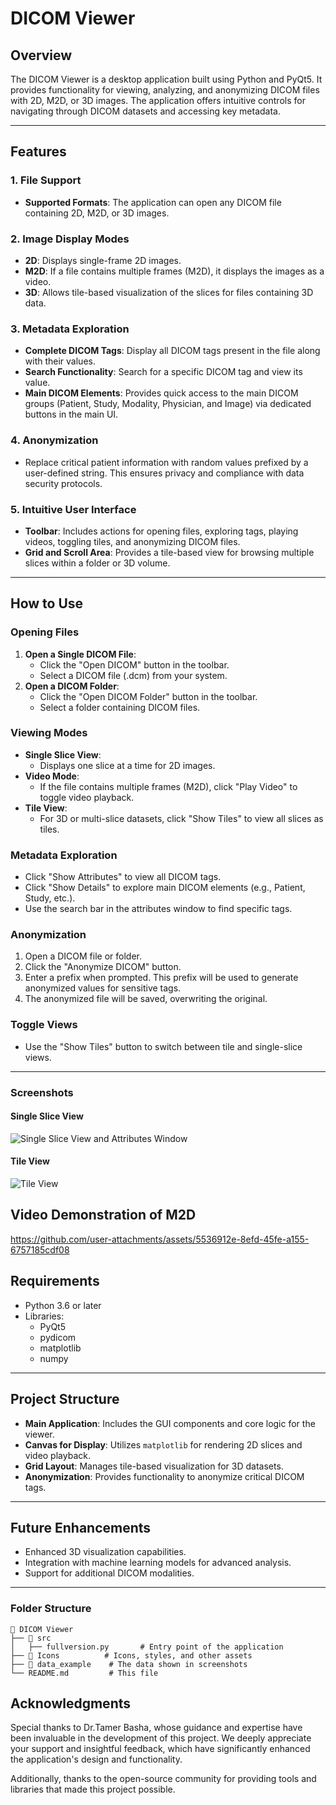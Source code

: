 # DICOM Viewer

## Overview
The DICOM Viewer is a desktop application built using Python and PyQt5. It provides functionality for viewing, analyzing, and anonymizing DICOM files with 2D, M2D, or 3D images. The application offers intuitive controls for navigating through DICOM datasets and accessing key metadata.

---

## Features

### 1. File Support
- **Supported Formats**: The application can open any DICOM file containing 2D, M2D, or 3D images.

### 2. Image Display Modes
- **2D**: Displays single-frame 2D images.
- **M2D**: If a file contains multiple frames (M2D), it displays the images as a video.
- **3D**: Allows tile-based visualization of the slices for files containing 3D data.

### 3. Metadata Exploration
- **Complete DICOM Tags**: Display all DICOM tags present in the file along with their values.
- **Search Functionality**: Search for a specific DICOM tag and view its value.
- **Main DICOM Elements**: Provides quick access to the main DICOM groups (Patient, Study, Modality, Physician, and Image) via dedicated buttons in the main UI.

### 4. Anonymization
- Replace critical patient information with random values prefixed by a user-defined string. This ensures privacy and compliance with data security protocols.

### 5. Intuitive User Interface
- **Toolbar**: Includes actions for opening files, exploring tags, playing videos, toggling tiles, and anonymizing DICOM files.
- **Grid and Scroll Area**: Provides a tile-based view for browsing multiple slices within a folder or 3D volume.

---

## How to Use

### Opening Files
1. **Open a Single DICOM File**:
   - Click the "Open DICOM" button in the toolbar.
   - Select a DICOM file (.dcm) from your system.
2. **Open a DICOM Folder**:
   - Click the "Open DICOM Folder" button in the toolbar.
   - Select a folder containing DICOM files.

### Viewing Modes
- **Single Slice View**:
  - Displays one slice at a time for 2D images.
- **Video Mode**:
  - If the file contains multiple frames (M2D), click "Play Video" to toggle video playback.
- **Tile View**:
  - For 3D or multi-slice datasets, click "Show Tiles" to view all slices as tiles.

### Metadata Exploration
- Click "Show Attributes" to view all DICOM tags.
- Click "Show Details" to explore main DICOM elements (e.g., Patient, Study, etc.).
- Use the search bar in the attributes window to find specific tags.

### Anonymization
1. Open a DICOM file or folder.
2. Click the "Anonymize DICOM" button.
3. Enter a prefix when prompted. This prefix will be used to generate anonymized values for sensitive tags.
4. The anonymized file will be saved, overwriting the original.

### Toggle Views
- Use the "Show Tiles" button to switch between tile and single-slice views.

---

### Screenshots
#### Single Slice View
![Single Slice View and Attributes Window](Images/1.png)

#### Tile View
![Tile View](Images/2.png)

## Video Demonstration of M2D

https://github.com/user-attachments/assets/5536912e-8efd-45fe-a155-6757185cdf08

## Requirements
- Python 3.6 or later
- Libraries:
  - PyQt5
  - pydicom
  - matplotlib
  - numpy

---

## Project Structure
- **Main Application**: Includes the GUI components and core logic for the viewer.
- **Canvas for Display**: Utilizes `matplotlib` for rendering 2D slices and video playback.
- **Grid Layout**: Manages tile-based visualization for 3D datasets.
- **Anonymization**: Provides functionality to anonymize critical DICOM tags.

---

## Future Enhancements
- Enhanced 3D visualization capabilities.
- Integration with machine learning models for advanced analysis.
- Support for additional DICOM modalities.

---
### Folder Structure
```
📂 DICOM Viewer
├── 📂 src
│   ├── fullversion.py       # Entry point of the application
├── 📂 Icons          # Icons, styles, and other assets
├── 📂 data_example    # The data shown in screenshots
└── README.md         # This file
```

## Acknowledgments
Special thanks to Dr.Tamer Basha, whose guidance and expertise have been invaluable in the development of this project. We deeply appreciate your support and insightful feedback, which have significantly enhanced the application's design and functionality.

Additionally, thanks to the open-source community for providing tools and libraries that made this project possible.


